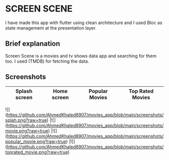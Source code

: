 # **SCREEN SCENE**

I have made this app with flutter using clean architecture and I used Bloc as state management at the presentation layer.

## Brief explanation

Screen Scene is a movies and tv shows data app and searching for them too.
I used (TMDB) for fetching the data.

## Screenshots

| Splash screen | Home screen | Popular Movies | Top Rated Movies |
| :-----------: | :---------: | :------------: | :--------------: |

![]
(https://github.com/AhmedKhaled8907/movies_app/blob/main/screenshots/splah.png?raw=true)
|![]
(https://github.com/AhmedKhaled8907/movies_app/blob/main/screenshots/movie.png?raw=true)
|![]
(https://github.com/AhmedKhaled8907/movies_app/blob/main/screenshots/popular_movie.png?raw=true)
|![]
(https://github.com/AhmedKhaled8907/movies_app/blob/main/screenshots/toprated_movie.png?raw=true)

